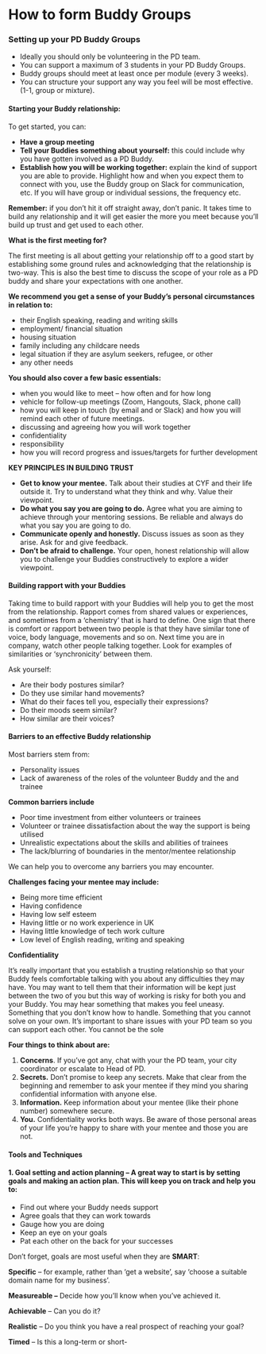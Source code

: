 # How to form Buddy Groups

### **Setting up your PD Buddy Groups** 

* Ideally you should only be volunteering in the PD team. 
* You can support a maximum of 3 students in your PD Buddy Groups.
* Buddy groups should meet at least once per module \(every 3 weeks\). 
* You can structure your support any way you feel will be most effective. \(1-1, group or mixture\). 

#### **Starting your Buddy relationship:**

To get started, you can:

* **Have a group meeting**
* **Tell your Buddies something about yourself:** this could include why you have gotten involved as a PD Buddy. 
* **Establish how you will be working together:** explain the kind of support you are able to provide. Highlight how and when you expect them to connect with you, use the Buddy group on Slack for communication, etc.  If you will have group or individual sessions, the frequency etc. 

**Remember:** if you don’t hit it off straight away, don’t panic. It takes time to build any relationship and it will get easier the more you meet because you’ll build up trust and get used to each other.

**What is the first meeting for?**

The first meeting is all about getting your relationship off to a good start by establishing some ground rules and acknowledging that the relationship is two-way. This is also the best time to discuss the scope of your role as a PD buddy and share your expectations with one another.

**We recommend you get a sense of your Buddy’s personal circumstances in relation to:**

* their English speaking, reading and writing skills 
* employment/ financial situation
* housing situation 
* family including any childcare needs
* legal situation if they are asylum seekers, refugee, or other
* any other needs

**You should also cover a few basic essentials:**

* when you would like to meet – how often and for how long
* vehicle for follow-up meetings \(Zoom, Hangouts, Slack, phone call\)
* how you will keep in touch \(by email and or Slack\) and how you will remind each other of future meetings.
* discussing and agreeing how you will work together
* confidentiality
* responsibility
* how you will record progress and issues/targets for further development 

**KEY PRINCIPLES IN BUILDING TRUST**

* **Get to know your mentee.**  Talk about their studies at CYF and their life outside it.  Try to understand what they think and why.  Value their viewpoint.
* **Do what you say you are going to do.**  Agree what you are aiming to achieve through your mentoring sessions.  Be reliable and always do what you say you are going to do.
* **Communicate openly and honestly.**  Discuss issues as soon as they arise.  Ask for and give feedback.
* **Don’t be afraid to challenge.**  Your open, honest relationship will allow you to challenge your Buddies constructively to explore a wider viewpoint.

#### **Building rapport with your Buddies**

Taking time to build rapport with your Buddies will help you to get the most from the relationship. Rapport comes from shared values or experiences, and sometimes from a ‘chemistry’ that is hard to define. One sign that there is comfort or rapport between two people is that they have similar tone of voice, body language, movements and so on. Next time you are in company, watch other people talking together. Look for examples of similarities or ‘synchronicity’ between them. 

Ask yourself:

* Are their body postures similar?
* Do they use similar hand movements?
* What do their faces tell you, especially their expressions?
* Do their moods seem similar?
* How similar are their voices?

#### **Barriers to an effective Buddy relationship**

Most barriers stem from:

* Personality issues
* Lack of awareness of the roles of the volunteer Buddy and the  and trainee

**Common barriers include**

* Poor time investment from either volunteers or trainees
* Volunteer or trainee dissatisfaction about the way the support is being utilised
* Unrealistic expectations about the skills and abilities of trainees
* The lack/blurring of boundaries in the mentor/mentee relationship

We can help you to overcome any barriers you may encounter.

**Challenges facing your mentee may include:**

* Being more time efficient
* Having confidence
* Having low self esteem
* Having little or no work experience in UK 
* Having little knowledge of tech work culture
* Low level of English reading, writing and speaking

**Confidentiality**

It’s really important that you establish a trusting relationship so that your Buddy feels comfortable talking with you about any difficulties they may have. You may want to tell them that their information will be kept just between the two of you but this way of working is risky for both you and your Buddy. You may hear something that makes you feel uneasy. Something that you don’t know how to handle. Something that you cannot solve on your own. It’s important to share issues with your PD team so you can support each other. You cannot be the sole

**Four things to think about are:**

1. **Concerns**. If you’ve got any, chat with your the PD team, your city coordinator or escalate to Head of PD. 
2. **Secrets.** Don’t promise to keep any secrets.  Make that clear from the beginning and remember to ask your mentee if they mind you sharing confidential information with anyone else.
3. **Information.** Keep information about your mentee \(like their phone number\) somewhere secure.  
4. **You.**  Confidentiality works both ways.  Be aware of those personal areas of your life you’re happy to share with your mentee and those you are not.



#### **Tools and Techniques**

#### **1. Goal setting and action plannin**g – A great way to start is by setting goals and making an action plan.  This will keep you on track and help you to:

* Find out where your Buddy needs support
* Agree goals that they can work towards
* Gauge how you are doing
* Keep an eye on your goals
* Pat each other on the back for your successes

Don’t forget, goals are most useful when they are **SMART**:

**Specific** – for example, rather than ‘get a website’, say ‘choose a suitable domain name for my business’.

**Measureable –** Decide how you’ll know when you’ve achieved it.

**Achievable** – Can you do it?

**Realistic** – Do you think you have a real prospect of reaching your goal?

**Timed** – Is this a long-term or short-

